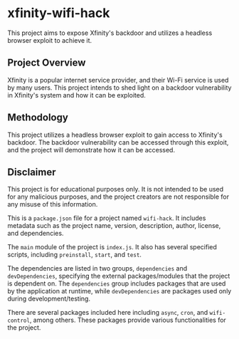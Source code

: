 # xfinity-wifi-hack
This project aims to expose Xfinity's backdoor and utilizes a headless browser exploit to achieve it.

## Project Overview
Xfinity is a popular internet service provider, and their Wi-Fi service is used by many users. This project intends to shed light on a backdoor vulnerability in Xfinity's system and how it can be exploited.

## Methodology
This project utilizes a headless browser exploit to gain access to Xfinity's backdoor. The backdoor vulnerability can be accessed through this exploit, and the project will demonstrate how it can be accessed.

## Disclaimer
This project is for educational purposes only. It is not intended to be used for any malicious purposes, and the project creators are not responsible for any misuse of this information.

This is a `package.json` file for a project named `wifi-hack`. It includes metadata such as the project name, version, description, author, license, and dependencies. 

The `main` module of the project is `index.js`. It also has several specified scripts, including `preinstall`, `start`, and `test`. 

The dependencies are listed in two groups, `dependencies` and `devDependencies`, specifying the external packages/modules that the project is dependent on. The `dependencies` group includes packages that are used by the application at runtime, while `devDependencies` are packages used only during development/testing. 

There are several packages included here including `async`, `cron`, and `wifi-control`, among others. These packages provide various functionalities for the project.
